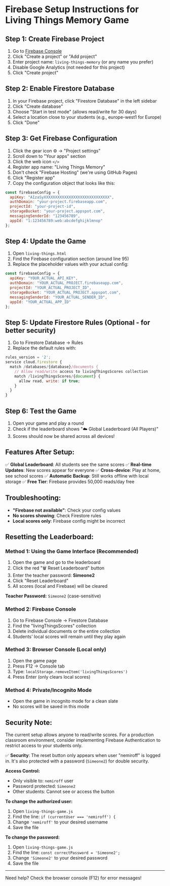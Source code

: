 # Firebase Setup Instructions for Living Things Memory Game

## Step 1: Create Firebase Project

1. Go to [Firebase Console](https://console.firebase.google.com/)
2. Click "Create a project" or "Add project"
3. Enter project name: `living-things-memory` (or any name you prefer)
4. Disable Google Analytics (not needed for this project)
5. Click "Create project"

## Step 2: Enable Firestore Database

1. In your Firebase project, click "Firestore Database" in the left sidebar
2. Click "Create database"
3. Choose "Start in test mode" (allows read/write for 30 days)
4. Select a location close to your students (e.g., europe-west1 for Europe)
5. Click "Done"

## Step 3: Get Firebase Configuration

1. Click the gear icon ⚙️ → "Project settings"
2. Scroll down to "Your apps" section
3. Click the web icon `</>`
4. Register app name: "Living Things Memory"
5. Don't check "Firebase Hosting" (we're using GitHub Pages)
6. Click "Register app"
7. Copy the configuration object that looks like this:

```javascript
const firebaseConfig = {
  apiKey: "AIzaSyXXXXXXXXXXXXXXXXXXXXXXXXXXXXX",
  authDomain: "your-project.firebaseapp.com",
  projectId: "your-project-id",
  storageBucket: "your-project.appspot.com",
  messagingSenderId: "123456789",
  appId: "1:123456789:web:abcdefghijklmnop"
};
```

## Step 4: Update the Game

1. Open `living-things.html`
2. Find the Firebase configuration section (around line 95)
3. Replace the placeholder values with your actual config:

```javascript
const firebaseConfig = {
  apiKey: "YOUR_ACTUAL_API_KEY",
  authDomain: "YOUR_ACTUAL_PROJECT.firebaseapp.com",
  projectId: "YOUR_ACTUAL_PROJECT_ID",
  storageBucket: "YOUR_ACTUAL_PROJECT.appspot.com",
  messagingSenderId: "YOUR_ACTUAL_SENDER_ID",
  appId: "YOUR_ACTUAL_APP_ID"
};
```

## Step 5: Update Firestore Rules (Optional - for better security)

1. Go to Firestore Database → Rules
2. Replace the default rules with:

```javascript
rules_version = '2';
service cloud.firestore {
  match /databases/{database}/documents {
    // Allow read/write access to livingThingsScores collection
    match /livingThingsScores/{document} {
      allow read, write: if true;
    }
  }
}
```

## Step 6: Test the Game

1. Open your game and play a round
2. Check if the leaderboard shows "☁️ Global Leaderboard (All Players)"
3. Scores should now be shared across all devices!

## Features After Setup:

✅ **Global Leaderboard**: All students see the same scores
✅ **Real-time Updates**: New scores appear for everyone
✅ **Cross-device**: Play at home, see school scores
✅ **Automatic Backup**: Still works offline with local storage
✅ **Free Tier**: Firebase provides 50,000 reads/day free

## Troubleshooting:

- **"Firebase not available"**: Check your config values
- **No scores showing**: Check Firestore rules
- **Local scores only**: Firebase config might be incorrect

## Resetting the Leaderboard:

### Method 1: Using the Game Interface (Recommended)
1. Open the game and go to the leaderboard
2. Click the red "🗑️ Reset Leaderboard" button
3. Enter the teacher password: **Simeone2**
4. Click "Reset Leaderboard"
5. All scores (local and Firebase) will be cleared

**Teacher Password:** `Simeone2` (case-sensitive)

### Method 2: Firebase Console
1. Go to Firebase Console → Firestore Database
2. Find the "livingThingsScores" collection
3. Delete individual documents or the entire collection
4. Students' local scores will remain until they play again

### Method 3: Browser Console (Local only)
1. Open the game page
2. Press F12 → Console tab
3. Type: `localStorage.removeItem('livingThingsScores')`
4. Press Enter (only clears local scores)

### Method 4: Private/Incognito Mode
- Open the game in incognito mode for a clean slate
- No scores will be saved in this mode

## Security Note:

The current setup allows anyone to read/write scores. For a production classroom environment, consider implementing Firebase Authentication to restrict access to your students only.

✅ **Security**: The reset button only appears when user "nemiroff" is logged in. It's also protected with a password (`Simeone2`) for double security.

**Access Control:**
- Only visible to: `nemiroff` user
- Password protected: `Simeone2`
- Other students: Cannot see or access the button

**To change the authorized user:**
1. Open `living-things-game.js`
2. Find the line: `if (currentUser === 'nemiroff') {`
3. Change `'nemiroff'` to your desired username
4. Save the file

**To change the password:**
1. Open `living-things-game.js`
2. Find the line: `const correctPassword = 'Simeone2';`
3. Change `'Simeone2'` to your desired password
4. Save the file

---

Need help? Check the browser console (F12) for error messages!